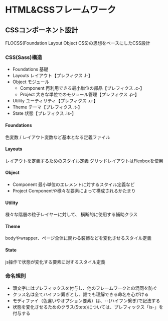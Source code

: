 # HTML&CSSフレームワーク
## CSSコンポーネント設計
FLOCSS(Foundation Layout Object CSS)の思想をベースにしたCSS設計
### CSS(Sass)構造
- Foundations 基礎
- Layouts レイアウト【プレフィクス .l-】
- Object モジュール
  - Component 再利用できる最小単位の部品【プレフィクス .c-】
  - Project 大きな単位でのモジュール管理【プレフィクス .p-】
- Utility ユーティリティ【プレフィクス .u-】
- Theme テーマ【プレフィクス .t-】
- State 状態【プレフィクス .is-】
#### Foundations
色変数 / レイアウト変数など基本となる定義ファイル
#### Layouts
レイアウトを定義するためのスタイル定義
グリッドレイアウトはFlexboxを使用
#### Object
- Component 最小単位のエレメントに対するスタイル定義など
- Project Componentや様々な要素によって構成されるかたまり
#### Utility
様々な階層の粒子レイヤーに対して、
横断的に使用する補助クラス
#### Theme
bodyやwrapper、ページ全体に関わる装飾などを変化させるスタイル定義
#### State
js操作で状態が変化する要素に対するスタイル定義
### 命名規則
- 頭文字にはプレフィックスを付与し、他のフレームワークとの混同を防ぐ
- クラス名は全てハイフン繋ぎとし、誰でも理解できる命名を心がける
- モディファイ（色違いやオプション要素）は、--(ハイフン繋ぎ)で記法する
- 状態を変化させるためのクラス(Stete)については、プレフィックス「is-」を付与する
